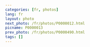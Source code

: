 ```yaml
---
categories: [fr, photos]
lang: fr
layout: photo
next_photo: /fr/photos/P0000012.html
picname: P0000013
prev_photo: /fr/photos/P0000490.html
tags: []
---
```

